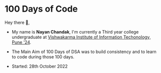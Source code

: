 # 100 Days of Code 


Hey there 👋,

* My name is **Nayan Chandak**, I'm currently a Third year college undergraduate at [Vishwakarma Institute of Information Techonology, Pune '24](https://www.viit.ac.in//).

* The Main Aim of 100 Days of DSA was to build consistency and to learn to code during those 100 days.
* Started: 28th October 2022

